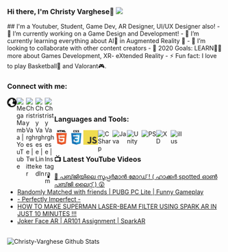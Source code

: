### Hi there, I'm Christy Varghese👋 <a href="https://github.com/antonkomarev/github-profile-views-counter"><img src="https://komarev.com/ghpvc/?username=Christy-Varghese&color=blueviolet&style=plastic&label=Profile+visits">
</a>
## I'm a Youtuber, Student, Game Dev, AR Designer, UI/UX Designer also!
- 🔭 I’m currently working on a Game Design and Development!
- 🌱 I’m currently learning everything about AI🤖 in Augmented Reality 🤣
- 👯 I’m looking to collaborate with other content creators
- 🥅 2020 Goals: LEARN👩‍🎓 more about Games Development, XR- eXtended Reality
- ⚡ Fun fact: I love to play Basketball🏀 and Valorant🎮.

### Connect with me:

[<img align="left" alt="christyvarghese.me" width="22px" src="https://raw.githubusercontent.com/iconic/open-iconic/master/svg/globe.svg" />][website]
[<img align="left" alt="MegaMamba | YouTube" width="22px" src="https://cdn.jsdelivr.net/npm/simple-icons@v3/icons/youtube.svg" />][youtube]
[<img align="left" alt="Christy Varghese | Twitter" width="22px" src="https://cdn.jsdelivr.net/npm/simple-icons@v3/icons/twitter.svg" />][twitter]
[<img align="left" alt="Christy Varghese | LinkedIn" width="22px" src="https://cdn.jsdelivr.net/npm/simple-icons@v3/icons/linkedin.svg" />][linkedin]
[<img align="left" alt="Christy Varghese | Instagram" width="22px" src="https://cdn.jsdelivr.net/npm/simple-icons@v3/icons/instagram.svg" />][instagram]

<br />


### Languages and Tools:

<img align="left" alt="HTML5" width="34px" src="https://raw.githubusercontent.com/github/explore/80688e429a7d4ef2fca1e82350fe8e3517d3494d/topics/html/html.png" />
<img align="left" alt="CSS3" width="34px" src="https://raw.githubusercontent.com/github/explore/80688e429a7d4ef2fca1e82350fe8e3517d3494d/topics/css/css.png" />
<img align="left" alt="JavaScript" width="34px" src="https://raw.githubusercontent.com/github/explore/80688e429a7d4ef2fca1e82350fe8e3517d3494d/topics/javascript/javascript.png" />
<img align="left" alt="CSharp" width="34px" src="https://img.icons8.com/color/48/000000/c-sharp-logo-2.png"/>
<img align="left" alt="Java" width="34px"  src="https://img.icons8.com/color/48/000000/java-coffee-cup-logo.png"/>
<img align="left" alt="Unity" width="34px" src="https://img.icons8.com/ios-filled/50/000000/unity.png"/>
<img align="left" alt="PS" width="34px" src="https://img.icons8.com/plasticine/100/000000/adobe-photoshop.png"/>
<img align="left" alt="XD" width="34px" src="https://img.icons8.com/plasticine/100/000000/adobe-xd.png"/>
<img align="left" alt="illus" width="34px" src="https://img.icons8.com/plasticine/100/000000/adobe-illustrator.png"/>

<br />
<br />



### 📺 Latest YouTube Videos
<!-- YOUTUBE:START -->
- [🤯 പബ്‌ജിയിലെ സൂപ്പർമാൻ മോഡ് !  ( ഹാക്കർ spotted  ഓൺ പബ്‌ജി ലൈറ്റ് ) 😲](https://youtu.be/jDuaMmqp030)
- [Randomly Matched with friends | PUBG PC Lite | Funny Gameplay](https://youtu.be/NyYRswbbIp4)
- [- Perfectly Imperfect -](https://youtu.be/tWuxxa6j3yE)
- [HOW TO MAKE SUPERMAN LASER-BEAM FILTER USING SPARK AR IN JUST 10 MINUTES !!!](https://youtu.be/ydmuwpsjNw0)
- [Joker Face AR | AR101 Assignment | SparkAR](https://youtu.be/9Kdx4rkPXM0)
<!-- YOUTUBE:END -->
<br />


<img align="left" alt="Christy-Varghese Github Stats" src="https://github-readme-stats.vercel.app/api?username=Christy-Varghese&show_icons=true&hide_border=true" />
<br />

[website]: https://christyvarghese.me/
[twitter]: https://twitter.com/_christyv_8
[youtube]: https://youtube.com/MegaMamba
[instagram]: https://www.instagram.com/_christyv_8/
[linkedin]: https://www.linkedin.com/in/christy-varghese/


